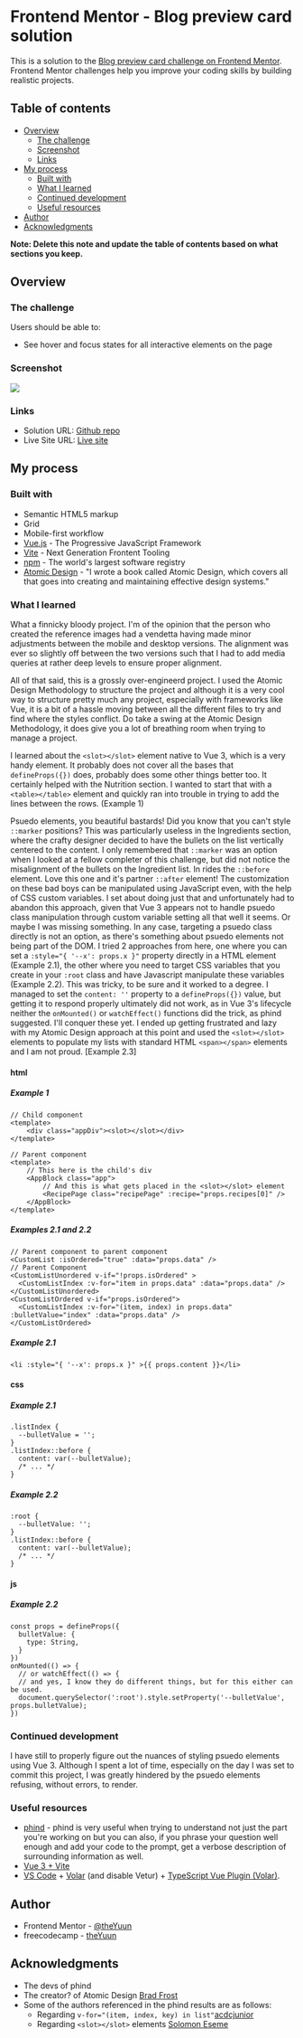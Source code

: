 # Frontend Mentor - Blog preview card solution

This is a solution to the [Blog preview card challenge on Frontend Mentor](https://www.frontendmentor.io/challenges/blog-preview-card-ckPaj01IcS). Frontend Mentor challenges help you improve your coding skills by building realistic projects. 

## Table of contents

- [Overview](#overview)
  - [The challenge](#the-challenge)
  - [Screenshot](#screenshot)
  - [Links](#links)
- [My process](#my-process)
  - [Built with](#built-with)
  - [What I learned](#what-i-learned)
  - [Continued development](#continued-development)
  - [Useful resources](#useful-resources)
- [Author](#author)
- [Acknowledgments](#acknowledgments)

**Note: Delete this note and update the table of contents based on what sections you keep.**

## Overview

### The challenge

Users should be able to:

- See hover and focus states for all interactive elements on the page

### Screenshot

![](./screenshot.jpg)

### Links

- Solution URL: [Github repo](https://github.com/theYuun/fem_recipe-page)
- Live Site URL: [Live site](https://theyuun.github.io/fem_recipe-page/)

## My process

### Built with

- Semantic HTML5 markup
- Grid
- Mobile-first workflow
- [Vue.js](https://vuejs.org) - The Progressive JavaScript Framework
- [Vite](https://vitejs.dev/) - Next Generation Frontent Tooling
- [npm](npmjs.com) - The world's largest software registry
- [Atomic Design](https://bradfrost.com/blog/post/atomic-web-design/) - "I wrote a book called Atomic Design, which covers all that goes into creating and maintaining effective design systems."

### What I learned

What a finnicky bloody project. I'm of the opinion that the person who created the reference images had a vendetta having made minor adjustments between the mobile and desktop versions.
The alignment was ever so slightly off between the two versions such that I had to add media queries at rather deep levels to ensure proper alignment.

All of that said, this is a grossly over-engineerd project. I used the Atomic Design Methodology to structure the project and although it is a very cool way to structure pretty much any project, especially with frameworks like Vue, it is a bit of a hassle moving between all the different files to try and find where the styles conflict. Do take a swing at the Atomic Design Methodology, it does give you a lot of breathing room when trying to manage a project.

I learned about the ```<slot></slot>``` element native to Vue 3, which is a very handy element. It probably does not cover all the bases that ```defineProps({})``` does, probably does some other things better too. It certainly helped with the Nutrition section. I wanted to start that with a ```<table></table>``` element and quickly ran into trouble in trying to add the lines between the rows. (Example 1)

Psuedo elements, you beautiful bastards! Did you know that you can't style ```::marker``` positions? This was particularly useless in the Ingredients section, where the crafty designer decided to have the bullets on the list vertically centered to the content.
I only remembered that ```::marker``` was an option when I looked at a fellow completer of this challenge, but did not notice the misalignment of the bullets on the Ingredient list.
In rides the ```::before``` element. Love this one and it's partner ```::after``` element! The customization on these bad boys can be manipulated using JavaScript even, with the help of CSS custom variables. I set about doing just that and unfortunately had to abandon this approach, given that Vue 3 appears not to handle psuedo class manipulation through custom variable setting all that well it seems. Or maybe I was missing something. In any case, targeting a psuedo class directly is not an option, as there's something about psuedo elements not being part of the DOM.
I tried 2 approaches from here, one where you can set a ```:style="{ '--x': props.x }"``` property directly in a HTML element (Example 2.1), the other where you need to target CSS variables that you create in your ```:root``` class and have Javascript manipulate these variables (Example 2.2). This was tricky, to be sure and it worked to a degree. I managed to set the ```content: ''``` property to a ```defineProps({})``` value, but getting it to respond properly ultimately did not work, as in Vue 3's lifecycle neither the ```onMounted()``` or ```watchEffect()``` functions did the trick, as phind suggested. I'll conquer these yet.
I ended up getting frustrated and lazy with my Atomic Design approach at this point and used the ```<slot></slot>``` elements to populate my lists with standard HTML ```<span></span>``` elements and I am not proud. [Example 2.3]



#### html
##### Example 1
```
// Child component
<template>
    <div class="appDiv"><slot></slot></div>
</template>

// Parent component
<template>
    // This here is the child's div
    <AppBlock class="app">
        // And this is what gets placed in the <slot></slot> element
        <RecipePage class="recipePage" :recipe="props.recipes[0]" />
    </AppBlock>
</template>
```
##### Examples 2.1 and 2.2
```
// Parent component to parent component
<CustomList :isOrdered="true" :data="props.data" />
// Parent Component
<CustomListUnordered v-if="!props.isOrdered" >
  <CustomListIndex :v-for="item in props.data" :data="props.data" />
</CustomListUnordered>
<CustomListOrdered v-if="props.isOrdered">
  <CustomListIndex :v-for="(item, index) in props.data" :bulletValue="index" :data="props.data" />
</CustomListOrdered>
```
##### Example 2.1
```
<li :style="{ '--x': props.x }" >{{ props.content }}</li>
```

#### css
##### Example 2.1
```
.listIndex {
  --bulletValue = '';
}
.listIndex::before {
  content: var(--bulletValue);
  /* ... */
}
```
##### Example 2.2
```
:root {
  --bulletValue: '';
}
.listIndex::before {
  content: var(--bulletValue);
  /* ... */
}
```
#### js
##### Example 2.2
```
const props = defineProps({
  bulletValue: {
    type: String,
  }
})
onMounted(() => {
  // or watchEffect(() => {
  // and yes, I know they do different things, but for this either can be used.
  document.querySelector(':root').style.setProperty('--bulletValue', props.bulletValue);
})
```

### Continued development

I have still to properly figure out the nuances of styling psuedo elements using Vue 3. Although I spent a lot of time, especially on the day I was set to commit this project, I was greatly hindered by the psuedo elements refusing, without errors, to render.

### Useful resources

- [phind](https://www.phind.com/search?home=true) - phind is very useful when trying to understand not just the part you're working on but you can also, if you phrase your question well enough and add your code to the prompt, get a verbose description of surrounding information as well.
- [Vue 3 + Vite](https://v3.vuejs.org/api/sfc-script-setup.html#sfc-script-setup)
- [VS Code](https://code.visualstudio.com/) + [Volar](https://marketplace.visualstudio.com/items?itemName=Vue.volar) (and disable Vetur) + [TypeScript Vue Plugin (Volar)](https://marketplace.visualstudio.com/items?itemName=Vue.vscode-typescript-vue-plugin).

## Author

- Frontend Mentor - [@theYuun](https://www.frontendmentor.io/profile/theYuun)
- freecodecamp - [theYuun](https://www.freecodecamp.org/theYuun)

## Acknowledgments

- The devs of phind
- The creator? of Atomic Design [Brad Frost](https://shop.bradfrost.com/)
- Some of the authors referenced in the phind results are as follows:
    - Regarding ```v-for="(item, index, key) in list"```[acdcjunior](https://stackoverflow.com/users/1850609/acdcjunior)
    - Regarding ```<slot></slot>``` elements [Solomon Eseme](https://enterprisevue.dev/blog/slots-in-vue-deep-dive/)
